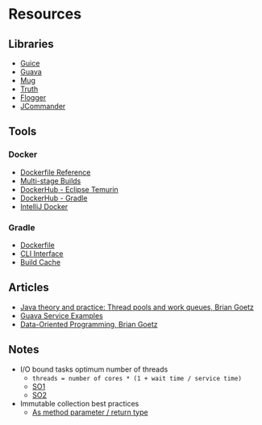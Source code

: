# Resources

## Libraries

- [Guice](https://github.com/google/guice)
- [Guava](https://github.com/google/guava)
- [Mug](https://github.com/google/mug)
- [Truth](https://github.com/google/truth)
- [Flogger](https://github.com/google/flogger)
- [JCommander](https://jcommander.org/)

## Tools

### Docker

- [Dockerfile Reference](https://docs.docker.com/engine/reference/builder/)
- [Multi-stage Builds](https://docs.docker.com/build/building/multi-stage/)
- [DockerHub - Eclipse Temurin](https://hub.docker.com/_/eclipse-temurin)
- [DockerHub - Gradle](https://hub.docker.com/_/gradle)
- [IntelliJ Docker](https://www.jetbrains.com/help/idea/docker.html)

### Gradle

- [Dockerfile](https://github.com/keeganwitt/docker-gradle)
- [CLI Interface](https://docs.gradle.org/current/userguide/command_line_interface.html)
- [Build Cache](https://docs.gradle.org/current/userguide/build_cache.html)

## Articles

- [Java theory and practice: Thread pools and work queues, Brian Goetz](https://codeantenna.com/a/B2xXjD1Hql)
- [Guava Service Examples](https://cdap.atlassian.net/wiki/spaces/CE/pages/1595185014/Guava+services+tutorial+with+examples)
- [Data-Oriented Programming, Brian Goetz](https://www.infoq.com/articles/data-oriented-programming-java/)

## Notes

- I/O bound tasks optimum number of threads
    - `threads = number of cores * (1 + wait time / service time)`
    - [SO1](https://stackoverflow.com/a/13958877)
    - [SO2](https://stackoverflow.com/a/62556865)
- Immutable collection best practices
    - [As method parameter / return type](https://stackoverflow.com/questions/9519105/use-of-guava-immutable-collection-as-method-parameter-and-or-return-type)
